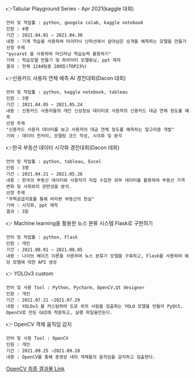 👉Tabular Playground Series - Apr 2021(kaggle 대회)

    언어 및 작업툴 : python, googole colab, kaggle notebook
    인원 : 4명
    기간 : 2021.04.01 ~ 2021.04.30
    내용 : 기계 학습을 사용하여 타이타닉 난파선에서 살아남은 승객을 예측하는 모델을 만들기
    선정 주제
    "pycaret 을 사용하여 머신러닝 학습능력 활용하기"
    기여 : 학습모델 만들기 및 파라미터 모델튜닝, ppt 제작
    결과 : 전체 1244팀중 280등(TOP23%)


👉신용카드 사용자 연체 예측 AI 경진대회(Dacon 대회)

    언어 및 작업툴 : python, kaggle notebook, tableau
    인원 : 3명
    기간 : 2021.04.05 ~ 2021.05.24
    내용 : 신용카드 사용자들의 개인 신상정보 데이터로 사용자의 신용카드 대금 연체 정도를 예측
    선정 주제
    "신용카드 사용자 데이터를 보고 사용자의 대금 연체 정도를 예측하는 알고리즘 개발"
    기여 : 데이터 전처리, 모델링 코드 작성, 시각화 및 분석


👉한국 부동산 데이터 시각화 경진대회(Dacon 대회)

    언어 및 작업툴 : python, tableau, Excel
    인원 : 3명
    기간 : 2021.04.21 ~ 2021.05.26
    내용 : 한국의 부동산 데이터와 사용자가 직접 수집한 외부 데이터를 활용하여 부동산 가격 변화 및 사회와의 관련성을 분석.
    선정 주제
    "주택공급지표를 통해 바라본 부동산의 현실"
    기여 : 시각화, ppt 제작
    결과 : 3등


👉 Machine learning을 활용한 뉴스 분류 시스템 Flask로 구현하기

    언어 및 작업툴 : python, Flask
    인원 : 개인
    기간 : 2021.08.01 ~ 2021.08.05
    내용 : 나이브 베이즈 이론을 사용하여 뉴스 분류기 모델을 구축하고, Flask를 사용하여 해당 모델에 대한 API 생성

👉 YOLOv3 custom

    언어 및 사용 Tool : Python, Pycharm, OpenCV,Qt designer
    인원 : 개인
    기간 : 2021.07.21 ~2021.07.29
    내용 : YOLOv3 를 커스텀하여 도로 위의 사람을 검출하는 YOLO 모델을 만들어 PyQt5, OpenCV로 만든 GUI에 적용하고, 실행 파일을만든다.

👉 OpenCV 객체 움직임 감지

    언어 및 사용 Tool : OpenCV
    인원 : 개인
    기간 : 2021.09.25 ~2021.09.28
    내용 : OpenCV를 통해 동영상 내의 객체들의 움직임을 감지하고 검출한다.

[OpenCV 최종 결과물 Link](https://youtu.be/XErCcwxGInM)